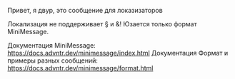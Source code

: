 Привет, я двур, это сообщение для локазизаторов

Локализация не поддерживает § и &! Юзается только формат MiniMessage.

Документация MiniMessage: https://docs.advntr.dev/minimessage/index.html Документация Формат и примеры разных сообщений: https://docs.advntr.dev/minimessage/format.html
